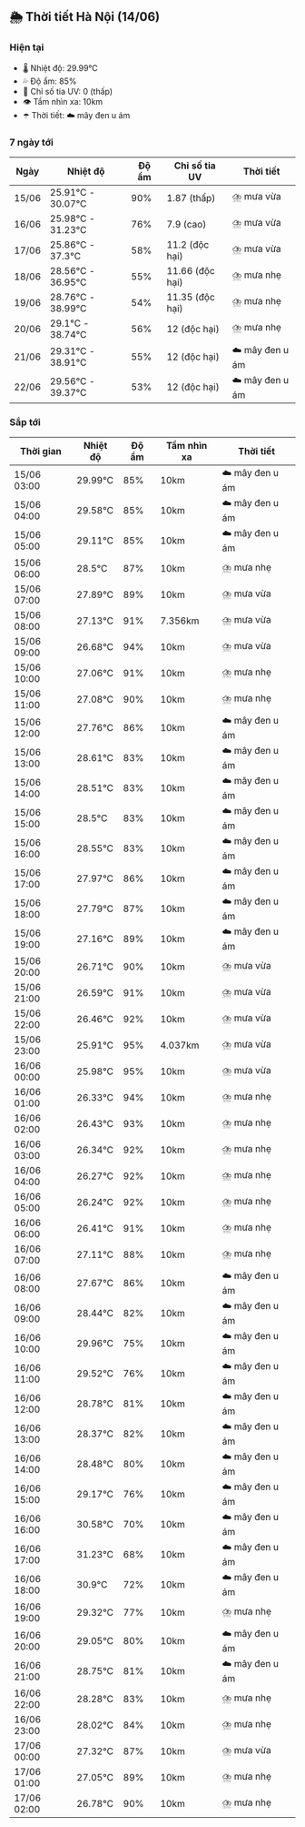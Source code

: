 ## 🌦️ Thời tiết Hà Nội (14/06)

### Hiện tại

- 🌡️ Nhiệt độ: 29.99℃
- 💦 Độ ẩm: 85%
- 🌟 Chỉ số tia UV: 0 (thấp)
- 👁️ Tầm nhìn xa: 10km
- ☂️ Thời tiết: ☁️ mây đen u ám

### 7 ngày tới

| Ngày | Nhiệt độ | Độ ẩm | Chỉ số tia UV | Thời tiết |
| --- | --- | --- | --- | --- |
| 15/06 | 25.91℃ - 30.07℃ | 90% | 1.87 (thấp) | ⛈️ mưa vừa |
| 16/06 | 25.98℃ - 31.23℃ | 76% | 7.9 (cao) | ⛈️ mưa vừa |
| 17/06 | 25.86℃ - 37.3℃ | 58% | 11.2 (độc hại) | ⛈️ mưa vừa |
| 18/06 | 28.56℃ - 36.95℃ | 55% | 11.66 (độc hại) | ⛈️ mưa nhẹ |
| 19/06 | 28.76℃ - 38.99℃ | 54% | 11.35 (độc hại) | ⛈️ mưa nhẹ |
| 20/06 | 29.1℃ - 38.74℃ | 56% | 12 (độc hại) | ⛈️ mưa nhẹ |
| 21/06 | 29.31℃ - 38.91℃ | 55% | 12 (độc hại) | ☁️ mây đen u ám |
| 22/06 | 29.56℃ - 39.37℃ | 53% | 12 (độc hại) | ☁️ mây đen u ám |

### Sắp tới

| Thời gian | Nhiệt độ | Độ ẩm | Tầm nhìn xa | Thời tiết |
| --- | --- | --- | --- | --- |
| 15/06 03:00 | 29.99℃ | 85% | 10km | ☁️ mây đen u ám |
| 15/06 04:00 | 29.58℃ | 85% | 10km | ☁️ mây đen u ám |
| 15/06 05:00 | 29.11℃ | 85% | 10km | ☁️ mây đen u ám |
| 15/06 06:00 | 28.5℃ | 87% | 10km | ⛈️ mưa nhẹ |
| 15/06 07:00 | 27.89℃ | 89% | 10km | ⛈️ mưa vừa |
| 15/06 08:00 | 27.13℃ | 91% | 7.356km | ⛈️ mưa vừa |
| 15/06 09:00 | 26.68℃ | 94% | 10km | ⛈️ mưa vừa |
| 15/06 10:00 | 27.06℃ | 91% | 10km | ⛈️ mưa nhẹ |
| 15/06 11:00 | 27.08℃ | 90% | 10km | ⛈️ mưa nhẹ |
| 15/06 12:00 | 27.76℃ | 86% | 10km | ☁️ mây đen u ám |
| 15/06 13:00 | 28.61℃ | 83% | 10km | ☁️ mây đen u ám |
| 15/06 14:00 | 28.51℃ | 83% | 10km | ☁️ mây đen u ám |
| 15/06 15:00 | 28.5℃ | 83% | 10km | ☁️ mây đen u ám |
| 15/06 16:00 | 28.55℃ | 83% | 10km | ☁️ mây đen u ám |
| 15/06 17:00 | 27.97℃ | 86% | 10km | ☁️ mây đen u ám |
| 15/06 18:00 | 27.79℃ | 87% | 10km | ☁️ mây đen u ám |
| 15/06 19:00 | 27.16℃ | 89% | 10km | ☁️ mây đen u ám |
| 15/06 20:00 | 26.71℃ | 90% | 10km | ⛈️ mưa vừa |
| 15/06 21:00 | 26.59℃ | 91% | 10km | ⛈️ mưa vừa |
| 15/06 22:00 | 26.46℃ | 92% | 10km | ⛈️ mưa vừa |
| 15/06 23:00 | 25.91℃ | 95% | 4.037km | ⛈️ mưa vừa |
| 16/06 00:00 | 25.98℃ | 95% | 10km | ⛈️ mưa vừa |
| 16/06 01:00 | 26.33℃ | 94% | 10km | ⛈️ mưa nhẹ |
| 16/06 02:00 | 26.43℃ | 93% | 10km | ⛈️ mưa nhẹ |
| 16/06 03:00 | 26.34℃ | 92% | 10km | ⛈️ mưa nhẹ |
| 16/06 04:00 | 26.27℃ | 92% | 10km | ⛈️ mưa nhẹ |
| 16/06 05:00 | 26.24℃ | 92% | 10km | ⛈️ mưa nhẹ |
| 16/06 06:00 | 26.41℃ | 91% | 10km | ⛈️ mưa nhẹ |
| 16/06 07:00 | 27.11℃ | 88% | 10km | ⛈️ mưa nhẹ |
| 16/06 08:00 | 27.67℃ | 86% | 10km | ☁️ mây đen u ám |
| 16/06 09:00 | 28.44℃ | 82% | 10km | ☁️ mây đen u ám |
| 16/06 10:00 | 29.96℃ | 75% | 10km | ☁️ mây đen u ám |
| 16/06 11:00 | 29.52℃ | 76% | 10km | ☁️ mây đen u ám |
| 16/06 12:00 | 28.78℃ | 81% | 10km | ☁️ mây đen u ám |
| 16/06 13:00 | 28.37℃ | 82% | 10km | ☁️ mây đen u ám |
| 16/06 14:00 | 28.48℃ | 80% | 10km | ☁️ mây đen u ám |
| 16/06 15:00 | 29.17℃ | 76% | 10km | ☁️ mây đen u ám |
| 16/06 16:00 | 30.58℃ | 70% | 10km | ☁️ mây đen u ám |
| 16/06 17:00 | 31.23℃ | 68% | 10km | ☁️ mây đen u ám |
| 16/06 18:00 | 30.9℃ | 72% | 10km | ☁️ mây đen u ám |
| 16/06 19:00 | 29.32℃ | 77% | 10km | ⛈️ mưa nhẹ |
| 16/06 20:00 | 29.05℃ | 80% | 10km | ☁️ mây đen u ám |
| 16/06 21:00 | 28.75℃ | 81% | 10km | ☁️ mây đen u ám |
| 16/06 22:00 | 28.28℃ | 83% | 10km | ⛈️ mưa nhẹ |
| 16/06 23:00 | 28.02℃ | 84% | 10km | ⛈️ mưa nhẹ |
| 17/06 00:00 | 27.32℃ | 87% | 10km | ⛈️ mưa vừa |
| 17/06 01:00 | 27.05℃ | 89% | 10km | ⛈️ mưa nhẹ |
| 17/06 02:00 | 26.78℃ | 90% | 10km | ⛈️ mưa nhẹ |
